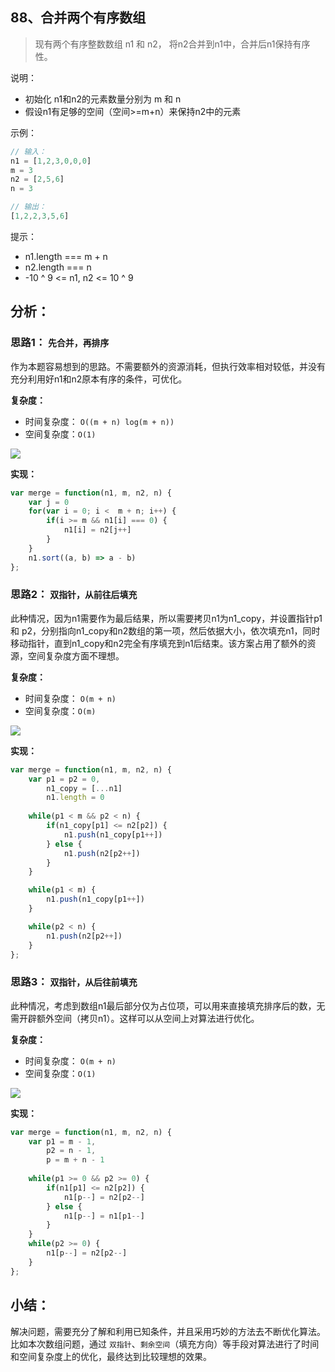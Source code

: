 ## 88、合并两个有序数组

> 现有两个有序整数数组 n1 和 n2， 将n2合并到n1中，合并后n1保持有序性。

说明：

- 初始化 n1和n2的元素数量分别为 m 和 n
- 假设n1有足够的空间（空间>=m+n）来保持n2中的元素

示例：

```js
// 输入：
n1 = [1,2,3,0,0,0] 
m = 3
n2 = [2,5,6]
n = 3

// 输出：
[1,2,2,3,5,6]
```

提示：

- n1.length === m + n
- n2.length === n
- -10 ^ 9 <=  n1, n2 <= 10 ^ 9

## 分析：

### **思路1**： `先合并，再排序`

作为本题容易想到的思路。不需要额外的资源消耗，但执行效率相对较低，并没有充分利用好n1和n2原本有序的条件，可优化。

**复杂度：**

- 时间复杂度： `O((m + n) log(m + n))`
- 空间复杂度：`O(1)`

![](https://tva1.sinaimg.cn/large/0081Kckwly1gkirxam4ywj30gw02edg1.jpg)

**实现：**

```js
var merge = function(n1, m, n2, n) {
    var j = 0
    for(var i = 0; i <  m + n; i++) {
        if(i >= m && n1[i] === 0) {
            n1[i] = n2[j++]
        }
    }
    n1.sort((a, b) => a - b)
};

```

### **思路2**： `双指针，从前往后填充`

此种情况，因为n1需要作为最后结果，所以需要拷贝n1为n1_copy，并设置指针p1 和 p2，分别指向n1_copy和n2数组的第一项，然后依据大小，依次填充n1，同时移动指针，直到n1_copy和n2完全有序填充到n1后结束。该方案占用了额外的资源，空间复杂度方面不理想。

**复杂度：**

- 时间复杂度： `O(m + n)`
- 空间复杂度：`O(m)`

![](https://tva1.sinaimg.cn/large/0081Kckwly1gkirxd30bqj30h102mq36.jpg)

**实现：**

```js
var merge = function(n1, m, n2, n) {
    var p1 = p2 = 0,
        n1_copy = [...n1]
        n1.length = 0
    
    while(p1 < m && p2 < n) {
        if(n1_copy[p1] <= n2[p2]) {
            n1.push(n1_copy[p1++])
        } else {
            n1.push(n2[p2++])
        }
    }

    while(p1 < m) {
        n1.push(n1_copy[p1++])       
    }

    while(p2 < n) {
        n1.push(n2[p2++])
    }
};
```

### **思路3**： `双指针，从后往前填充`

此种情况，考虑到数组n1最后部分仅为占位项，可以用来直接填充排序后的数，无需开辟额外空间（拷贝n1）。这样可以从空间上对算法进行优化。

**复杂度：**

- 时间复杂度： `O(m + n)`
- 空间复杂度：`O(1)`

![](https://tva1.sinaimg.cn/large/0081Kckwly1gkirxbdesrj30gu02rmxe.jpg)

**实现：**

```js
var merge = function(n1, m, n2, n) {
    var p1 = m - 1,
        p2 = n - 1,
        p = m + n - 1
    
    while(p1 >= 0 && p2 >= 0) {
        if(n1[p1] <= n2[p2]) {
            n1[p--] = n2[p2--]
        } else {
            n1[p--] = n1[p1--]
        }
    }
    while(p2 >= 0) {
        n1[p--] = n2[p2--]    
    }
};
```



## 小结：

解决问题，需要充分了解和利用已知条件，并且采用巧妙的方法去不断优化算法。比如本次数组问题，通过 `双指针`、`剩余空间`（填充方向）等手段对算法进行了时间和空间复杂度上的优化，最终达到比较理想的效果。

